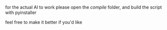 for the actual AI to work please open the *compile* folder, and build the script with pyinstaller

feel free to make it better if you'd like
